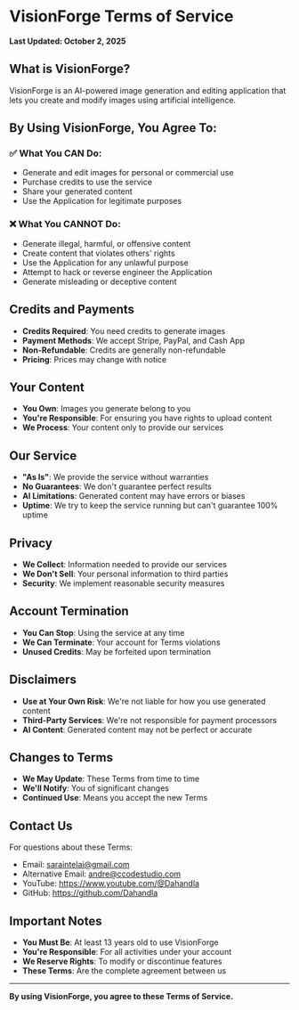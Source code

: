 # VisionForge Terms of Service

**Last Updated: October 2, 2025**

## What is VisionForge?

VisionForge is an AI-powered image generation and editing application that lets you create and modify images using artificial intelligence.

## By Using VisionForge, You Agree To:

### ✅ **What You CAN Do:**
- Generate and edit images for personal or commercial use
- Purchase credits to use the service
- Share your generated content
- Use the Application for legitimate purposes

### ❌ **What You CANNOT Do:**
- Generate illegal, harmful, or offensive content
- Create content that violates others' rights
- Use the Application for any unlawful purpose
- Attempt to hack or reverse engineer the Application
- Generate misleading or deceptive content

## Credits and Payments

- **Credits Required**: You need credits to generate images
- **Payment Methods**: We accept Stripe, PayPal, and Cash App
- **Non-Refundable**: Credits are generally non-refundable
- **Pricing**: Prices may change with notice

## Your Content

- **You Own**: Images you generate belong to you
- **You're Responsible**: For ensuring you have rights to upload content
- **We Process**: Your content only to provide our services

## Our Service

- **"As Is"**: We provide the service without warranties
- **No Guarantees**: We don't guarantee perfect results
- **AI Limitations**: Generated content may have errors or biases
- **Uptime**: We try to keep the service running but can't guarantee 100% uptime

## Privacy

- **We Collect**: Information needed to provide our services
- **We Don't Sell**: Your personal information to third parties
- **Security**: We implement reasonable security measures

## Account Termination

- **You Can Stop**: Using the service at any time
- **We Can Terminate**: Your account for Terms violations
- **Unused Credits**: May be forfeited upon termination

## Disclaimers

- **Use at Your Own Risk**: We're not liable for how you use generated content
- **Third-Party Services**: We're not responsible for payment processors
- **AI Content**: Generated content may not be perfect or accurate

## Changes to Terms

- **We May Update**: These Terms from time to time
- **We'll Notify**: You of significant changes
- **Continued Use**: Means you accept the new Terms

## Contact Us

For questions about these Terms:
- Email: saraintelai@gmail.com
- Alternative Email: andre@ccodestudio.com
- YouTube: https://www.youtube.com/@Dahandla
- GitHub: https://github.com/Dahandla

## Important Notes

- **You Must Be**: At least 13 years old to use VisionForge
- **You're Responsible**: For all activities under your account
- **We Reserve Rights**: To modify or discontinue features
- **These Terms**: Are the complete agreement between us

---

**By using VisionForge, you agree to these Terms of Service.**
